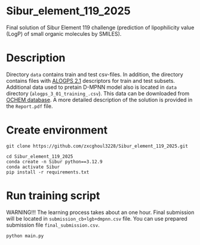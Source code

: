 # Sibur_element_119_2025
Final solution of Sibur Element 119 challenge (prediction of lipophilicity value (LogP) of small organic molecules by SMILES).

# Description
Directory ```data``` contains train and test csv-files. In addition, the directory contains files with [ALOGPS 2.1](https://vcclab.org/lab/alogps/start.html) descriptors for train and test subsets.
Additional data used to pretain D-MPNN model also is located in ```data``` directory (```alogps_3_01_training_.csv```). This data can be downloaded from [OCHEM database](https://ochem.eu/home/show.do).
A more detailed description of the solution is provided in the ```Report.pdf``` file.
# Create environment
```git clone https://github.com/zxcghoul3228/Sibur_element_119_2025.git```
```
cd Sibur_element_119_2025
conda create -n Sibur python==3.12.9
conda activate Sibur
pip install -r requirements.txt
```
# Run training script
WARNING!!! The learning process takes about an one hour. Final submission will be located in ```submission_cb+lgb+dmpnn.csv``` file. You can use prepared submission file ```final_submission.csv```.
```
python main.py
```
